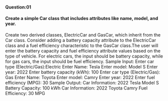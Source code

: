  #### Question:01
#### Create a simple Car class that includes attributes like name, model, and year.
Create two derived classes, ElectricCar and GasCar, which inherit from the Car class.
Consider adding a battery capacity attribute to the ElectricCar class and a fuel efficiency
characteristic to the GasCar class.The user will enter the battery capacity and fuel efficiency
attribute values based on the type of vehicle. For electric cars, the input should be battery
capacity, while for gas cars, the input should be fuel efficiency.
Sample Input:
Enter car type (Electric/Gas):Electric
Enter Name: Tesla
Enter model: Model S
Enter year: 2022
Enter battery capacity (kWh): 100
Enter car type (Electric/Gas): Gas
Enter Name: Toyota
Enter model: Camry
Enter year: 2022
Enter fuel efficiency (MPG): 30
Sample Output:
Car Information:
2022 Tesla Model S
Battery Capacity: 100 kWh
Car Information:
2022 Toyota Camry
Fuel Efficiency: 30 MPG